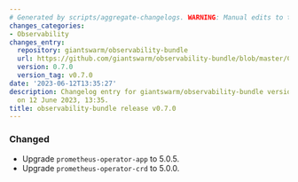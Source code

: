 ```yaml
---
# Generated by scripts/aggregate-changelogs. WARNING: Manual edits to this files will be overwritten.
changes_categories:
- Observability
changes_entry:
  repository: giantswarm/observability-bundle
  url: https://github.com/giantswarm/observability-bundle/blob/master/CHANGELOG.md#070---2023-06-12
  version: 0.7.0
  version_tag: v0.7.0
date: '2023-06-12T13:35:27'
description: Changelog entry for giantswarm/observability-bundle version 0.7.0, published
  on 12 June 2023, 13:35.
title: observability-bundle release v0.7.0
---
```


### Changed
- Upgrade `prometheus-operator-app` to 5.0.5.
- Upgrade `prometheus-operator-crd` to 5.0.0.
